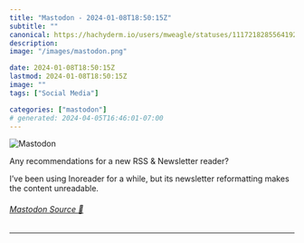 ```yaml
---
title: "Mastodon - 2024-01-08T18:50:15Z"
subtitle: ""
canonical: https://hachyderm.io/users/mweagle/statuses/111721828556419210
description:
image: "/images/mastodon.png"

date: 2024-01-08T18:50:15Z
lastmod: 2024-01-08T18:50:15Z
image: ""
tags: ["Social Media"]

categories: ["mastodon"]
# generated: 2024-04-05T16:46:01-07:00
---
```

![Mastodon](/images/mastodon.png)

<p>Any recommendations for a new RSS &amp; Newsletter reader? </p><p>I’ve been using Inoreader for a while, but its newsletter reformatting makes the content unreadable.</p>


###### [Mastodon Source 🐘](https://hachyderm.io/@mweagle/111721828556419210)

___
